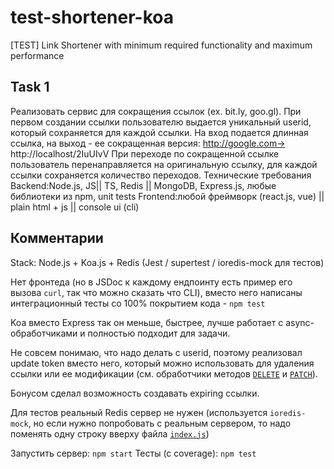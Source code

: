 # test-shortener-koa

[TEST] Link Shortener with minimum required functionality and maximum performance

## Task 1

Реализовать сервис для сокращения ссылок (ex. bit.ly, goo.gl). При первом создании ссылки пользователю выдается уникальный userid, который сохраняется для каждой ссылки. На вход подается длинная ссылка, на выход - ее сокращенная версия:
http://google.com​-> ​http://localhost/2IuUIvV
При переходе по сокращенной ссылке пользователь перенаправляется на
оригинальную ссылку, для каждой ссылки сохраняется количество переходов. Технические требования
Backend:​Node.js, JS|| TS, Redis || MongoDB, Express.js, любые библиотеки из npm, unit tests Frontend:​любой фреймворк (react.js, vue) || plain html + js || console ui (cli)

## Комментарии

Stack: Node.js + Koa.js + Redis
(Jest / supertest / ioredis-mock для тестов)

Нет фронтеда (но в JSDoc к каждому ендпоинту есть пример его вызова `curl`, так что можно сказать что CLI), вместо него написаны интеграционный тесты со 100% покрытием кода - `npm test`

Koa вместо Express так он меньше, быстрее, лучше работает с async-обработчиками и полностью подходит для задачи.

Не совсем понимаю, что надо делать с userid, поэтому реализовал update token вместо него, который можно использовать для удаления ссылки или ее модификации (см. обработчики методов [`DELETE`](server.js#L146) и [`PATCH`](server.js#L168)).

Бонусом сделал возможность создавать expiring ссылки.

Для тестов реальный Redis сервер не нужен (используется `ioredis-mock`, но если нужно попробовать с реальным сервером, то надо поменять одну строку вверху файла [`index.js`](index.js#L3))

Запустить сервер: `npm start`
Тесты (с coverage): `npm test`
